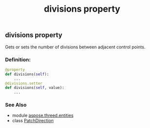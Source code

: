 ﻿---
title: divisions property
second_title: Aspose.3D for Python via .NET API References
description: 
type: docs
weight: 50
url: /python-net/aspose.threed.entities/patchdirection/divisions/
is_root: false
---

## divisions property


Gets or sets the number of divisions between adjacent control points.
### Definition:
```python
@property
def divisions(self):
    ...
@divisions.setter
def divisions(self, value):
    ...
```

### See Also
* module [aspose.threed.entities](../../)
* class [PatchDirection](/3d/python-net/aspose.threed.entities/patchdirection)
